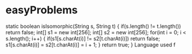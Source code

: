 # easyProblems
static boolean isIsomorphic(String s, String t) {
        if(s.length() != t.length()) return  false;
        int[] s1 = new int[256];
        int[] s2 = new int[256];
        for(int i = 0; i < s.length(); i++) {
            if(s1[s.charAt(i)] != s2[t.charAt(i)]) return  false;
            s1[s.charAt(i)] = s2[t.charAt(i)] = i + 1;
        }
        return true;
    }
Language used f
